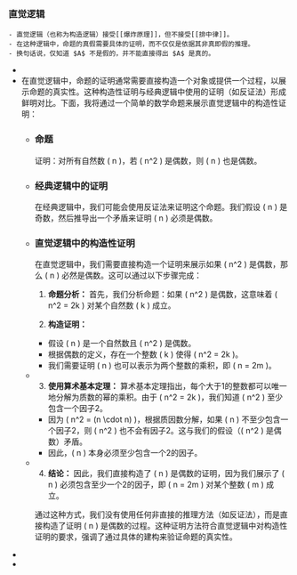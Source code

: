 ### 直觉逻辑
	- 直觉逻辑（也称为构造逻辑）接受[[爆炸原理]]，但不接受[[排中律]]。
	- 在这种逻辑中，命题的真假需要具体的证明，而不仅仅是依据其非真即假的推理。
	- 换句话说，仅知道 $A$ 不是假的，并不能直接得出 $A$ 是真的。
-
- 在直觉逻辑中，命题的证明通常需要直接构造一个对象或提供一个过程，以展示命题的真实性。这种构造性证明与经典逻辑中使用的证明（如反证法）形成鲜明对比。下面，我将通过一个简单的数学命题来展示直觉逻辑中的构造性证明：
	- ### 命题
	  证明：对所有自然数 \( n \)，若 \( n^2 \) 是偶数，则 \( n \) 也是偶数。
	- ### 经典逻辑中的证明
	  在经典逻辑中，我们可能会使用反证法来证明这个命题。我们假设 \( n \) 是奇数，然后推导出一个矛盾来证明 \( n \) 必须是偶数。
	- ### 直觉逻辑中的构造性证明
	  在直觉逻辑中，我们需要直接构造一个证明来展示如果 \( n^2 \) 是偶数，那么 \( n \) 必然是偶数。这可以通过以下步骤完成：
	  
	  1. **命题分析：** 首先，我们分析命题：如果 \( n^2 \) 是偶数，这意味着 \( n^2 = 2k \) 对某个自然数 \( k \) 成立。
	  
	  2. **构造证明：**
		- 假设 \( n \) 是一个自然数且 \( n^2 \) 是偶数。
		- 根据偶数的定义，存在一个整数 \( k \) 使得 \( n^2 = 2k \)。
		- 我们需要证明 \( n \) 也可以表示为两个整数的乘积，即 \( n = 2m \)。
	- 3. **使用算术基本定理：** 算术基本定理指出，每个大于1的整数都可以唯一地分解为质数的幂的乘积。由于 \( n^2 = 2k \)，我们知道 \( n^2 \) 至少包含一个因子2。
		- 因为 \( n^2 = (n \cdot n) \)，根据质因数分解，如果 \( n \) 不至少包含一个因子2，则 \( n^2 \) 也不会有因子2。这与我们的假设（\( n^2 \) 是偶数）矛盾。
		- 因此，\( n \) 本身必须至少包含一个2的因子。
	- 4. **结论：** 因此，我们直接构造了 \( n \) 是偶数的证明，因为我们展示了 \( n \) 必须包含至少一个2的因子，即 \( n = 2m \) 对某个整数 \( m \) 成立。
	  
	  通过这种方式，我们没有使用任何非直接的推理方法（如反证法），而是直接构造了证明 \( n \) 是偶数的过程。这种证明方法符合直觉逻辑中对构造性证明的要求，强调了通过具体的建构来验证命题的真实性。
-
-